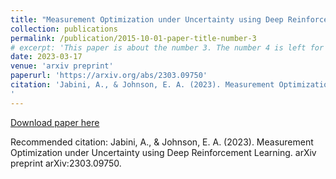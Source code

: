 ```yaml
---
title: "Measurement Optimization under Uncertainty using Deep Reinforcement Learning"
collection: publications
permalink: /publication/2015-10-01-paper-title-number-3
# excerpt: 'This paper is about the number 3. The number 4 is left for future work.'
date: 2023-03-17
venue: 'arxiv preprint'
paperurl: 'https://arxiv.org/abs/2303.09750'
citation: 'Jabini, A., & Johnson, E. A. (2023). Measurement Optimization under Uncertainty using Deep Reinforcement Learning. arXiv preprint arXiv:2303.09750.
'
---
```

<!-- This paper is about the number 3. The number 4 is left for future work. -->

[Download paper here](http://academicpages.github.io/files/paper3.pdf)

Recommended citation: Jabini, A., & Johnson, E. A. (2023). Measurement Optimization under Uncertainty using Deep Reinforcement Learning. arXiv preprint arXiv:2303.09750.
